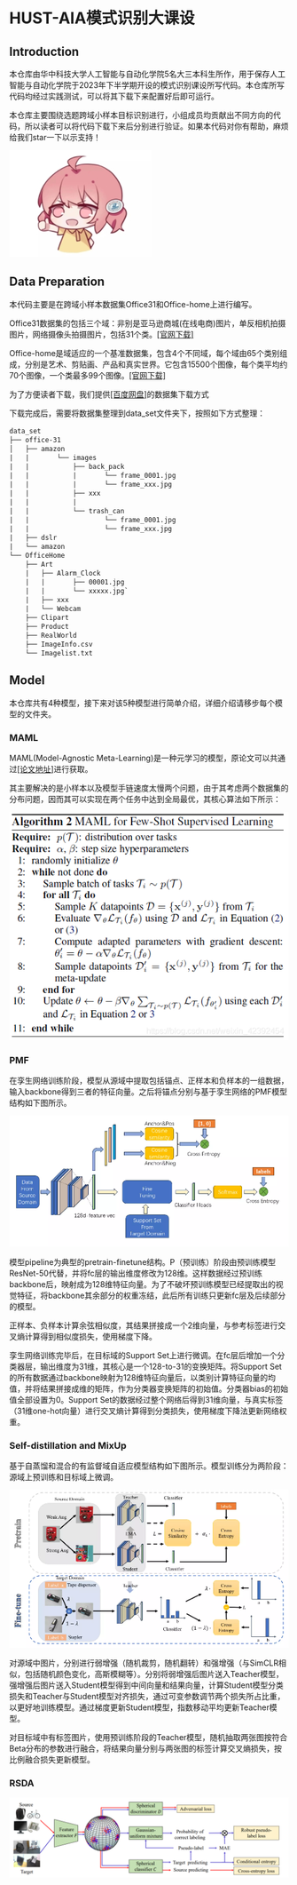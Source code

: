 # HUST-AIA模式识别大课设
## Introduction
本仓库由华中科技大学人工智能与自动化学院5名大三本科生所作，用于保存人工智能与自动化学院于2023年下半学期开设的模式识别课设所写代码。本仓库所写代码均经过实践测试，可以将其下载下来配置好后即可运行。

本仓库主要围绕选题跨域小样本目标识别进行，小组成员均贡献出不同方向的代码，所以读者可以将代码下载下来后分别进行验证。如果本代码对你有帮助，麻烦给我们star一下以示支持！

![haoye](image/haoye.jpg)

## Data Preparation
本代码主要是在跨域小样本数据集Office31和Office-home上进行编写。

Office31数据集的包括三个域：非别是亚马逊商城(在线电商)图片，单反相机拍摄图片，网络摄像头拍摄图片，包括31个类。[[官网下载]](https://faculty.cc.gatech.edu/~judy/domainadapt/)

Office-home是域适应的一个基准数据集，包含4个不同域，每个域由65个类别组成，分别是艺术、剪贴画、产品和真实世界。它包含15500个图像，每个类平均约70个图像，一个类最多99个图像。[[官网下载]](https://www.hemanthdv.org/officeHomeDataset.html)

为了方便读者下载，我们提供[[百度网盘]](https://pan.baidu.com/s/1CkmSknfceYJQ5ls_G84pvg?pwd=PRML)的数据集下载方式

下载完成后，需要将数据集整理到data_set文件夹下，按照如下方式整理：
```
data_set
├── office-31
│   ├── amazon
|   |       └── images
|   |           ├── back_pack
|   |           |       └── frame_0001.jpg
|   |           |       └── frame_xxx.jpg
|   |           ├── xxx
|   |           |
|   |           └── trash_can
|   |                   └── frame_0001.jpg
|   |                   └── frame_xxx.jpg
|   ├── dslr
|   └── amazon
└── OfficeHome
    ├── Art
    |   ├── Alarm_Clock
    |   |       ├── 00001.jpg
    |   |       └── xxxxx.jpg`
    |   ├── xxx
    |   └── Webcam
    ├── Clipart
    ├── Product
    ├── RealWorld
    ├── ImageInfo.csv
    └── Imagelist.txt
```
## Model

本仓库共有4种模型，接下来对该5种模型进行简单介绍，详细介绍请移步每个模型的文件夹。

### MAML

MAML(Model-Agnostic Meta-Learning)是一种元学习的模型，原论文可以共通过[[论文地址]](https://arxiv.org/pdf/1703.03400.pdf)进行获取。

其主要解决的是小样本以及模型手链速度太慢两个问题，由于其考虑两个数据集的分布问题，因而其可以实现在两个任务中达到全局最优，其核心算法如下所示：

![key_algorithm](image/maml_algorithm.png)

### PMF

在孪生网络训练阶段，模型从源域中提取包括锚点、正样本和负样本的一组数据，输入backbone得到三者的特征向量。之后将锚点分别与基于孪生网络的PMF模型结构如下图所示。

![PMF_algorithm](image/PMF_algorithm.png)

模型pipeline为典型的pretrain-finetune结构。P（预训练）阶段由预训练模型ResNet-50代替，并将fc层的输出维度修改为128维。这样数据经过预训练backbone后，映射成为128维特征向量。为了不破坏预训练模型已经提取出的视觉特征，将backbone其余部分的权重冻结，此后所有训练只更新fc层及后续部分的模型。

正样本、负样本计算余弦相似度，其结果拼接成一个2维向量，与参考标签进行交叉熵计算得到相似度损失，使用梯度下降。

孪生网络训练完毕后，在目标域的Support Set上进行微调。在fc层后增加一个分类器层，输出维度为31维，其核心是一个128-to-31的变换矩阵。将Support Set的所有数据通过backbone映射为128维特征向量后，以类别计算特征向量的均值，并将结果拼接成维的矩阵，作为分类器变换矩阵的初始值。分类器bias的初始值全部设置为0。Support Set的数据经过整个网络后得到31维向量，与真实标签（31维one-hot向量）进行交叉熵计算得到分类损失，使用梯度下降法更新网络权重。

### Self-distillation and MixUp

基于自蒸馏和混合的有监督域自适应模型结构如下图所示。模型训练分为两阶段：源域上预训练和目标域上微调。

![T&S_algorithm](image/T&S_algorithm.png)

对源域中图片，分别进行弱增强（随机裁剪，随机翻转）和强增强（与SimCLR相似，包括随机颜色变化，高斯模糊等）。分别将弱增强后图片送入Teacher模型，强增强后图片送入Student模型得到中间向量和结果向量，计算Student模型分类损失和Teacher与Student模型对齐损失，通过可变参数调节两个损失所占比重，以更好地训练模型。通过梯度更新Student模型，指数移动平均更新Teacher模型。

对目标域中有标签图片，使用预训练阶段的Teacher模型，随机抽取两张图按符合Beta分布的参数进行融合，将结果向量分别与两张图的标签计算交叉熵损失，按比例融合损失更新模型。

### RSDA

![RSDA_algorithm](image/RSDA_algorithm.png)